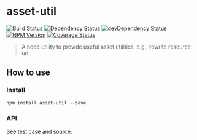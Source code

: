asset-util
========

[![Build Status](https://travis-ci.org/wuhy/asset-util.svg?branch=master)](https://travis-ci.org/wuhy/asset-util) [![Dependency Status](https://david-dm.org/wuhy/asset-util.svg)](https://david-dm.org/wuhy/asset-util) [![devDependency Status](https://david-dm.org/wuhy/asset-util/dev-status.svg)](https://david-dm.org/wuhy/asset-util#info=devDependencies) [![NPM Version](https://img.shields.io/npm/v/asset-util.svg?style=flat)](https://npmjs.org/package/asset-util) [![Coverage Status](https://img.shields.io/coveralls/wuhy/asset-util.svg?style=flat)](https://coveralls.io/r/wuhy/asset-util)

> A node utility to provide useful asset utilities, e.g., rewrite resource url.

## How to use

### Install

```shell
npm install asset-util --save
```
### API

See test case and source.
